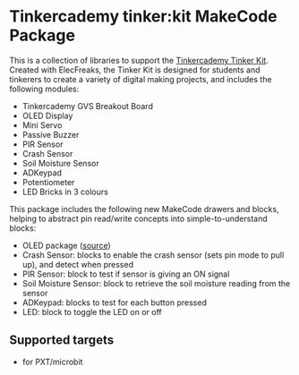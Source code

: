 # Tinkercademy tinker:kit MakeCode Package

This is a collection of libraries to support the [Tinkercademy Tinker Kit](https://gethacking.com/products/micro-bit-tinker-kit). Created with ElecFreaks, the Tinker Kit is designed for students and tinkerers to create a variety of digital making projects, and includes the following modules:

* Tinkercademy GVS Breakout Board
* OLED Display
* Mini Servo
* Passive Buzzer
* PIR Sensor
* Crash Sensor
* Soil Moisture Sensor
* ADKeypad
* Potentiometer
* LED Bricks in 3 colours

This package includes the following new MakeCode drawers and blocks, helping to abstract pin read/write concepts into simple-to-understand blocks:

* OLED package ([source](https://github.com/Tinkertanker/pxt-oled-ssd1306))
* Crash Sensor: blocks to enable the crash sensor (sets pin mode to pull up), and detect when pressed
* PIR Sensor: block to test if sensor is giving an ON signal
* Soil Moisture Sensor: block to retrieve the soil moisture reading from the sensor
* ADKeypad: blocks to test for each button pressed
* LED: block to toggle the LED on or off

## Supported targets

* for PXT/microbit

